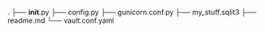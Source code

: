 .
├── __init__.py
├── config.py
├── gunicorn.conf.py
├── my_stuff.sqlit3
├── readme.md
└── vault.conf.yaml
